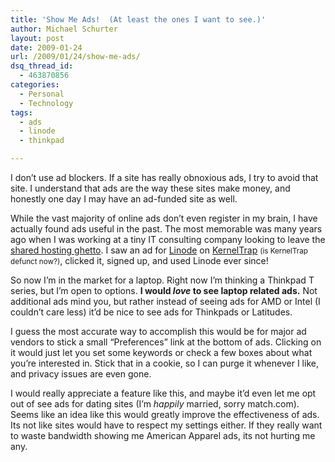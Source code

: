 ```yaml
---
title: 'Show Me Ads!  (At least the ones I want to see.)'
author: Michael Schurter
layout: post
date: 2009-01-24
url: /2009/01/24/show-me-ads/
dsq_thread_id:
  - 463870856
categories:
  - Personal
  - Technology
tags:
  - ads
  - linode
  - thinkpad

---
```

I don&#8217;t use ad blockers. If a site has really obnoxious ads, I try to avoid that site. I understand that ads are the way these sites make money, and honestly one day I may have an ad-funded site as well.

While the vast majority of online ads don&#8217;t even register in my brain, I have actually found ads useful in the past. The most memorable was many years ago when I was working at a tiny IT consulting company looking to leave the [shared hosting ghetto][1]. I saw an ad for [Linode][2] on [KernelTrap][3] <small>(is KernelTrap defunct now?)</small>, clicked it, signed up, and used Linode ever since!

So now I&#8217;m in the market for a laptop. Right now I&#8217;m thinking a Thinkpad T series, but I&#8217;m open to options. **I would _love_ to see laptop related ads.** Not additional ads mind you, but rather instead of seeing ads for AMD or Intel (I couldn&#8217;t care less) it&#8217;d be nice to see ads for Thinkpads or Latitudes.

I guess the most accurate way to accomplish this would be for major ad vendors to stick a small &#8220;Preferences&#8221; link at the bottom of ads. Clicking on it would just let you set some keywords or check a few boxes about what you&#8217;re interested in. Stick that in a cookie, so I can purge it whenever I like, and privacy issues are even gone.

I would really appreciate a feature like this, and maybe it&#8217;d even let me opt out of see ads for dating sites (I&#8217;m _happily_ married, sorry match.com). Seems like an idea like this would greatly improve the effectiveness of ads. Its not like sites would have to respect my settings either. If they really want to waste bandwidth showing me American Apparel ads, its not hurting me any.

 [1]: http://www.al3x.net/2008/01/shared-hosting-is-ghetto.html
 [2]: http://www.linode.com/?r=98bc4d2c0f709b4dd0570cc69e2fa9980428a627
 [3]: http://kerneltrap.org/